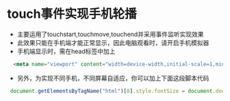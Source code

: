 # touch事件实现手机轮播
- 主要运用了touchstart,touchmove,touchend并采用事件监听实现效果
- 此效果只能在手机端才能正常显示，因此电脑观看时，请开启手机模拟器
- 手机端显示时，需在head标签中加上
```html
  <meta name="viewport" content="width=device-width,initial-scale=1,minimum-scale=1,maximum-scale=1,user-scalable=no" />
```
- 另外，为实现不同手机，不同屏幕自适应，你可以加上下面这段脚本代码
```javascript
 document.getElementsByTagName("html")[0].style.fontSize = document.documentElement.clientWidth/3 + "px";

```
